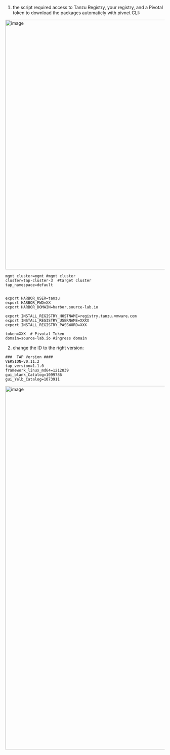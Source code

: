 
1) the script required access to Tanzu Registry, your registry, and a Pivotal token to download the packages automaticly with pivnet CLI:

<img width="786" alt="image" src="https://user-images.githubusercontent.com/22165556/173012432-3dab1ead-8245-4a88-bf75-b3ab262f2b7d.png">

```
mgmt_cluster=mgmt #mgmt cluster
cluster=tap-cluster-3  #target cluster
tap_namespace=default 


export HARBOR_USER=tanzu
export HARBOR_PWD=XX
export HARBOR_DOMAIN=harbor.source-lab.io

export INSTALL_REGISTRY_HOSTNAME=registry.tanzu.vmware.com
export INSTALL_REGISTRY_USERNAME=XXXX
export INSTALL_REGISTRY_PASSWORD=XXX

token=XXX  # Pivotal Token
domain=source-lab.io #ingress domain
```


2) change the ID to the right version:

```
###  TAP Version ####
VERSION=v0.11.2
tap_version=1.1.0
framework_linux_md64=1212839
gui_blank_Catalog=1099786
gui_Yelb_Catalog=1073911
```

<img width="1145" alt="image" src="https://user-images.githubusercontent.com/22165556/173010531-43e8a3f4-f9e8-440b-9682-8dfec5f3983d.png">

